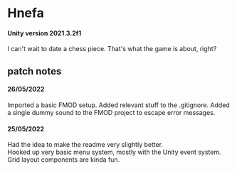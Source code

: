 # Hnefa

#### Unity version 2021.3.2f1

I can't wait to date a chess piece. That's what the game is about, right?

## patch notes

#### 26/05/2022

Imported a basic FMOD setup. Added relevant stuff to the .gitignore.
Added a single dummy sound to the FMOD project to escape error messages.

#### 25/05/2022
Had the idea to make the readme very slightly better.\
Hooked up very basic menu system, mostly with the Unity event system.\
Grid layout components are kinda fun.
